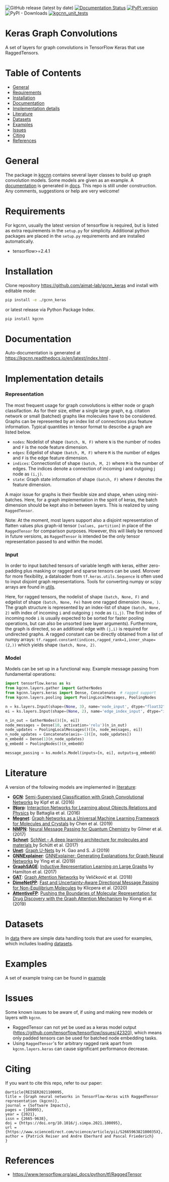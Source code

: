 ![GitHub release (latest by date)](https://img.shields.io/github/v/release/aimat-lab/gcnn_keras)
[![Documentation Status](https://readthedocs.org/projects/kgcnn/badge/?version=latest)](https://kgcnn.readthedocs.io/en/latest/?badge=latest)
[![PyPI version](https://badge.fury.io/py/kgcnn.svg)](https://badge.fury.io/py/kgcnn)
![PyPI - Downloads](https://img.shields.io/pypi/dm/kgcnn)
[![kgcnn_unit_tests](https://github.com/aimat-lab/gcnn_keras/actions/workflows/unittests.yml/badge.svg)](https://github.com/aimat-lab/gcnn_keras/actions/workflows/unittests.yml)

# Keras Graph Convolutions

A set of layers for graph convolutions in TensorFlow Keras that use RaggedTensors.

# Table of Contents
* [General](#general)
* [Requirements](#requirements)
* [Installation](#installation)
* [Documentation](#documentation)
* [Implementation details](#implementation-details)
* [Literature](#literature)
* [Datasets](#datasets)
* [Examples](#examples)
* [Issues](#issues)
* [Citing](#citing)
* [References](#references)
 

<a name="general"></a>
# General

The package in [kgcnn](kgcnn) contains several layer classes to build up graph convolution models. 
Some models are given as an example.
A [documentation](https://kgcnn.readthedocs.io/en/latest/index.html) is generated in [docs](docs).
This repo is still under construction.
Any comments, suggestions or help are very welcome!

<a name="requirements"></a>
# Requirements

For kgcnn, usually the latest version of tensorflow is required, but is listed as extra requirements in the `setup.py` for simplicity. 
Additional python packages are placed in the `setup.py` requirements and are installed automatically.
* tensorflow>=2.4.1

<a name="installation"></a>
# Installation

Clone repository https://github.com/aimat-lab/gcnn_keras and install with editable mode:

```bash
pip install -e ./gcnn_keras
```
or latest release via Python Package Index.
```bash
pip install kgcnn
```
<a name="documentation"></a>
# Documentation

Auto-documentation is generated at https://kgcnn.readthedocs.io/en/latest/index.html .

<a name="implementation-details"></a>
# Implementation details

### Representation
The most frequent usage for graph convolutions is either node or graph classifaction. As for their size, either a single large graph, e.g. citation network or small (batched) graphs like molecules have to be considered. 
Graphs can be represented by an index list of connections plus feature information. Typical quantities in tensor format to describe a graph are listed below.

* `nodes`: Nodelist of shape `(batch, N, F)` where `N` is the number of nodes and `F` is the node feature dimension.
* `edges`: Edgelist of shape `(batch, M, F)` where `M` is the number of edges and `F` is the edge feature dimension.
* `indices`: Connectionlist of shape `(batch, M, 2)` where `M` is the number of edges. The indices denote a connection of incoming i and outgoing j node as `(i,j)`.
* `state`: Graph state information of shape `(batch, F)` where `F` denotes the feature dimension.
 
A major issue for graphs is their flexible size and shape, when using mini-batches. Here, for a graph implementation in the spirit of keras, the batch dimension should be kept also in between layers. This is realized by using `RaggedTensor`.

Note: At the moment, most layers support also a disjoint representation of flatten values plus graph-id tensor `[values, partition]` in place of the `RaggedTensor` for comparison purposes. 
However, this will likely be removed in future versions, as `RaggedTensor` is intended be the only tensor representation passed to and within the model.


### Input

In order to input batched tensors of variable length with keras, either zero-padding plus masking or ragged and sparse tensors can be used. Morover for more flexibility, a dataloader from `tf.keras.utils.Sequence` is often used to input disjoint graph representations. Tools for converting numpy or scipy arrays are found in [utils](kgcnn/utils).

Here, for ragged tensors, the nodelist of shape `(batch, None, F)` and edgelist of shape `(batch, None, Fe)` have one ragged dimension `(None, )`.
The graph structure is represented by an index-list of shape `(batch, None, 2)` with index of incoming `i` and outgoing `j` node as `(i,j)`. 
The first index of incoming node `i` is usually expected to be sorted for faster pooling operations, but can also be unsorted (see layer arguments). Furthermore, the graph is directed, so an additional edge with `(j,i)` is required for undirected graphs. A ragged constant can be directly obtained from a list of numpy arrays: `tf.ragged.constant(indices,ragged_rank=1,inner_shape=(2,))` which yields shape `(batch, None, 2)`.

### Model

Models can be set up in a functional way. Example message passing from fundamental operations:


```python
import tensorflow.keras as ks
from kgcnn.layers.gather import GatherNodes
from kgcnn.layers.keras import Dense, Concatenate  # ragged support
from kgcnn.layers.pooling import PoolingLocalMessages, PoolingNodes

n = ks.layers.Input(shape=(None, 3), name='node_input', dtype="float32", ragged=True)
ei = ks.layers.Input(shape=(None, 2), name='edge_index_input', dtype="int64", ragged=True)

n_in_out = GatherNodes()([n, ei])
node_messages = Dense(10, activation='relu')(n_in_out)
node_updates = PoolingLocalMessages()([n, node_messages, ei])
n_node_updates = Concatenate(axis=-1)([n, node_updates])
n_embedd = Dense(1)(n_node_updates)
g_embedd = PoolingNodes()(n_embedd)

message_passing = ks.models.Model(inputs=[n, ei], outputs=g_embedd)
```




<a name="literature"></a>
# Literature
A version of the following models are implemented in [literature](kgcnn/literature):
* **[GCN](kgcnn/literature/GCN.py)**: [Semi-Supervised Classification with Graph Convolutional Networks](https://arxiv.org/abs/1609.02907) by Kipf et al. (2016)
* **[INorp](kgcnn/literature/INorp.py)**: [Interaction Networks for Learning about Objects,Relations and Physics](https://arxiv.org/abs/1612.00222) by Battaglia et al. (2016)
* **[Megnet](kgcnn/literature/Megnet.py)**: [Graph Networks as a Universal Machine Learning Framework for Molecules and Crystals](https://doi.org/10.1021/acs.chemmater.9b01294) by Chen et al. (2019)
* **[NMPN](kgcnn/literature/NMPN.py)**: [Neural Message Passing for Quantum Chemistry](http://arxiv.org/abs/1704.01212) by Gilmer et al. (2017)
* **[Schnet](kgcnn/literature/Schnet.py)**: [SchNet – A deep learning architecture for molecules and materials ](https://aip.scitation.org/doi/10.1063/1.5019779) by Schütt et al. (2017)
* **[Unet](kgcnn/literature/Unet.py)**: [Graph U-Nets](http://proceedings.mlr.press/v97/gao19a/gao19a.pdf) by H. Gao and S. Ji (2019)
* **[GNNExplainer](kgcnn/literature/GNNExplain.py)**: [GNNExplainer: Generating Explanations for Graph Neural Networks](https://arxiv.org/abs/1903.03894) by Ying et al. (2019)
* **[GraphSAGE](kgcnn/literature/GraphSAGE.py)**: [Inductive Representation Learning on Large Graphs](http://arxiv.org/abs/1706.02216) by Hamilton et al. (2017)
* **[GAT](kgcnn/literature/GAT.py)**: [Graph Attention Networks](https://arxiv.org/abs/1710.10903) by Veličković et al. (2018)
* **[DimeNetPP](kgcnn/literature/DimeNetPP.py)**: [Fast and Uncertainty-Aware Directional Message Passing for Non-Equilibrium Molecules](https://arxiv.org/abs/2011.14115) by Klicpera et al. (2020)
* **[AttentiveFP](kgcnn/literature/AttentiveFP.py)**: [Pushing the Boundaries of Molecular Representation for Drug Discovery with the Graph Attention Mechanism](https://pubs.acs.org/doi/10.1021/acs.jmedchem.9b00959) by Xiong et al. (2019)

<a name="datasets"></a>
# Datasets

In [data](kgcnn/data) there are simple data handling tools that are used for examples, which includes loading [datasets](kgcnn/data/datasets).

<a name="examples"></a>
# Examples

A set of example traing can be found in [example](examples)

# Issues

Some known issues to be aware of, if using and making new models or layers with `kgcnn`.
* RaggedTensor can not yet be used as a keras model output (https://github.com/tensorflow/tensorflow/issues/42320), which means only padded tensors can be used for batched node embedding tasks.
* Using `RaggedTensor`'s for arbitrary ragged rank apart from `kgcnn.layers.keras` can cause significant performance decrease.

<a name="citing"></a>
# Citing

If you want to cite this repo, refer to our paper:

```
@article{REISER2021100095,
title = {Graph neural networks in TensorFlow-Keras with RaggedTensor representation (kgcnn)},
journal = {Software Impacts},
pages = {100095},
year = {2021},
issn = {2665-9638},
doi = {https://doi.org/10.1016/j.simpa.2021.100095},
url = {https://www.sciencedirect.com/science/article/pii/S266596382100035X},
author = {Patrick Reiser and Andre Eberhard and Pascal Friederich}
}
```

<a name="references"></a>
# References

- https://www.tensorflow.org/api_docs/python/tf/RaggedTensor
